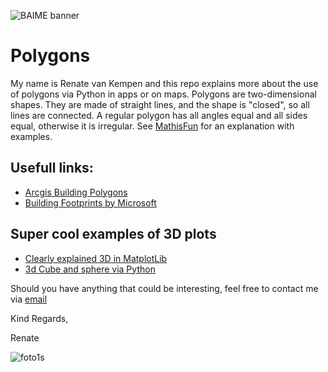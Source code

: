 ﻿![BAIME banner](https://user-images.githubusercontent.com/47600826/89530907-9b3f6480-d7ef-11ea-9849-27617f6025cf.png)

# Polygons

My name is Renate van Kempen and this repo explains more about the use of polygons via Python in apps or on maps.
Polygons are two-dimensional shapes. They are made of straight lines, and the shape is "closed", so all lines are connected.
A regular polygon has all angles equal and all sides equal, otherwise it is irregular. See [MathisFun](https://www.mathsisfun.com/geometry/polygons.html) for an explanation with examples.

## Usefull links:

- [Arcgis Building Polygons](https://developers.arcgis.com/javascript/latest/sample-code/visualization-buildings-3d/index.html)
- [Building Footprints by Microsoft](https://www.microsoft.com/en-us/maps/building-footprints)

## Super cool examples of 3D plots
- [Clearly explained 3D in MatplotLib](https://jakevdp.github.io/PythonDataScienceHandbook/04.12-three-dimensional-plotting.html)
- [3d Cube and sphere via Python](https://python-decompiler.com/article/2012-06/python-matplotlib-plotting-a-3d-cube-a-sphere-and-a-vector)


Should you have anything that could be interesting, feel free to contact me via [email](renate@baime.nl)

Kind Regards, 

Renate

![foto1s](https://user-images.githubusercontent.com/47600826/73173281-4f578880-4105-11ea-8862-4c54a530e7f4.jpg)

